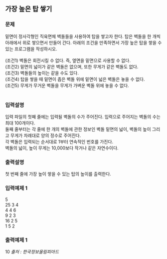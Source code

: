 ## 가장 높은 탑 쌓기
### 문제
밑면이 정사각형인 직육면체 벽돌들을 사용하여 탑을 쌓고자 한다. 탑은 벽돌을 한 개씩 아래에서 위로 쌓으면서 만들어 간다. 아래의 조건을 만족하면서 가장 높은 탑을 쌓을 수 있는 프로그램을 작성하시오.<br><br> 
(조건1) 벽돌은 회전시킬 수 없다. 즉, 옆면을 밑면으로 사용할 수 없다.<br>
 (조건2) 밑면의 넓이가 같은 벽돌은 없으며, 또한 무게가 같은 벽돌도 없다.<br>
 (조건3) 벽돌들의 높이는 같을 수도 있다.<br>
 (조건4) 탑을 쌓을 때 밑면이 좁은 벽돌 위에 밑면이 넓은 벽돌은 놓을 수 없다.<br>
 (조건5) 무게가 무거운 벽돌을 무게가 가벼운 벽돌 위에 놓을 수 없다.<br><br>
### 입력설명
입력 파일의 첫째 줄에는 입력될 벽돌의 수가 주어진다. 입력으로 주어지는 벽돌의 수는 최대 100개이다. 
<br>둘째 줄부터는 각 줄에 한 개의 벽돌에 관한 정보인 벽돌 밑면의 넓이, 벽돌의 높이 그리고 무게가 차례대로 양의 정수로 주어진다. <br>
각 벽돌은 입력되는 순서대로 1부터 연속적인 번호를 가진다. <br>
벽돌의 넓이, 높이 무게는 10,000보다 작거나 같은 자연수이다.

### 출력설명
첫 번째 줄에 가장 높이 쌓을 수 있는 탑의 높이를 출력한다.
### 입력예제 1                                   
5<br>
 25 3 4<br>
 4 4 6<br>
 9 2 3<br>
 16 2 5<br>
 1 5 2<br>
### 출력예제 1
 10
<i>출처 : 한국정보올림피아드</i>
